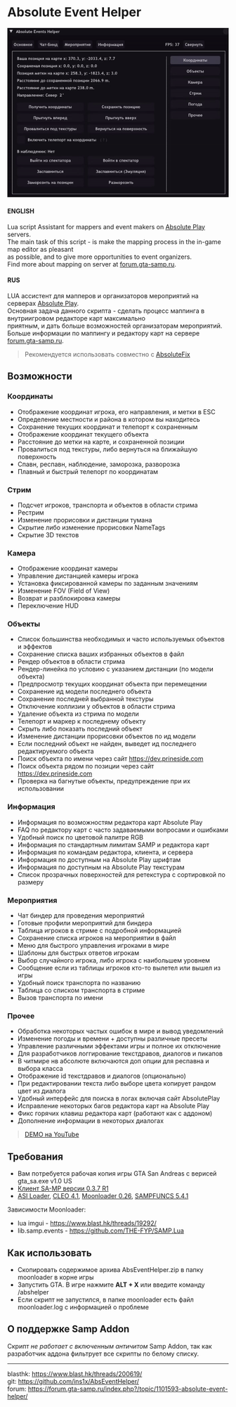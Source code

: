 # Absolute Event Helper

![logo](https://github.com/ins1x/AbsEventHelper/raw/main/moonloader/resource/abseventhelper/demo.gif)

#### ENGLISH
Lua script Assistant for mappers and event makers on [Absolute Play](https://sa-mp.ru/) servers.   
The main task of this script - is make the mapping process in the in-game map editor as pleasant  
as possible, and to give more opportunities to event organizers.  
Find more about mapping on server at [forum.gta-samp.ru](https://forum.gta-samp.ru/index.php?/topic/1016832-%D0%BC%D0%B8%D1%80%D1%8B-%D0%BE%D0%BF%D0%B8%D1%81%D0%B0%D0%BD%D0%B8%D0%B5-%D1%80%D0%B0%D0%B1%D0%BE%D1%82%D1%8B-%D1%80%D0%B5%D0%B4%D0%B0%D0%BA%D1%82%D0%BE%D1%80%D0%B0-%D0%BA%D0%B0%D1%80%D1%82/).  

#### RUS
LUA ассистент для мапперов и организаторов мероприятий на серверах [Absolute Play](https://sa-mp.ru/).  
Основная задача данного скрипта - сделать процесс маппинга в внутриигровом редакторе карт максимально  
приятным, и дать больше возможностей организаторам мероприятий.  
Больше информации по маппингу и редактору карт на сервере [forum.gta-samp.ru](https://forum.gta-samp.ru/index.php?/topic/1016832-%D0%BC%D0%B8%D1%80%D1%8B-%D0%BE%D0%BF%D0%B8%D1%81%D0%B0%D0%BD%D0%B8%D0%B5-%D1%80%D0%B0%D0%B1%D0%BE%D1%82%D1%8B-%D1%80%D0%B5%D0%B4%D0%B0%D0%BA%D1%82%D0%BE%D1%80%D0%B0-%D0%BA%D0%B0%D1%80%D1%82/).   

> Рекомендуется использовать совместно с [AbsoluteFix](https://github.com/ins1x/useful-samp-stuff/tree/main/luascripts/absolutefix)

## Возможности

### Координаты
- Отображение координат игрока, его направления, и метки в ESC
- Определение местности и района в котором вы находитесь
- Сохранение текущих координат и телепорт к сохраненным
- Отображение координат текущего объекта
- Расстояние до метки на карте, и сохраненной позиции
- Провалиться под текстуры, либо вернуться на ближайшую поверхность
- Спавн, респавн, наблюдение, заморозка, разворозка
- Плавный и быстрый телепорт по координатам

### Стрим
- Подсчет игроков, транспорта и объектов в области стрима
- Рестрим
- Изменение прорисовки и дистанции тумана
- Скрытие либо изменение прорисовки NameTags
- Скрытие 3D текстов

### Камера
- Отображение координат камеры
- Управление дистанцией камеры игрока
- Установка фиксированной камеры по заданным значениям
- Изменение FOV (Field of View)
- Возврат и разблокировка камеры
- Переключение HUD

### Объекты
- Список большинства необходимых и часто используемых объектов и эффектов
- Сохранение списка ваших избранных объектов в файл
- Рендер объектов в области стрима
- Рендер-линейка по условию с указанием дистанции (по модели объекта)
- Предпросмотр текущих координат объекта при перемещении
- Сохранение ид модели последнего объекта
- Сохранение последней выбранной текстуры
- Отключение коллизии у объектов в области стрима
- Удаление объекта из стрима по модели
- Телепорт и маркер к последнему объекту
- Скрыть либо показать последний объект
- Изменение дистанции прорисовки объектов по ид модели
- Если последний объект не найден, выведет ид последнего редактируемого объекта
- Поиск объекта по имени через сайт https://dev.prineside.com
- Поиск объекта рядом по позиции через сайт https://dev.prineside.com
- Проверка на багнутые объекты, предупреждение при их использовании

### Информация
- Информация по возможностям редактора карт Absolute Play
- FAQ по редактору карт с часто задаваемыми вопросами и ошибками
- Удобный поиск по цветовой палитре RGB
- Информация по стандартным лимитам SAMP и редактора карт
- Информация по командам редактора, клиента, и сервера
- Информация по доступным на Absolute Play шрифтам
- Информация по доступным на Absolute Play текстурам
- Список прозрачных поверхностей для ретекстура с сортировкой по размеру

### Мероприятия
- Чат биндер для проведения мероприятий
- Готовые профили мероприятий для биндера
- Таблица игроков в стриме с подробной информацией
- Сохранение списка игроков на мероприятии в файл
- Меню для быстрого управления игроками в мире
- Шаблоны для быстрых ответов игрокам
- Выбор случайного игрока, либо игрока с наибольшем уровнем
- Сообщение если из таблицы игроков кто-то вылетел или вышел из игры
- Удобный поиск транспорта по названию
- Таблица со списком транспорта в стриме
- Вызов транспорта по имени

### Прочее
- Обработка некоторых частых ошибок в мире и вывод уведомлений
- Изменение погоды и времени + доступны различные пресеты
- Управление различными эффектами игры и полное их отключение
- Для разработчиков логгирование текстдравов, диалогов и пикапов
- В читмире нв абсолюте включаются доп опции для респавна и выбора класса
- Отображение id текстдравов и диалогов (опционально)
- При редактировании текста либо выборе цвета копирует рандом цвет из диалога
- Удобный интерфейс для поиска в логах включая сайт AbsolutePlay
- Исправление некоторых багов редактора карт на Absolute Play
- Фикс горячих клавиш редактора карт (работают как с аддоном)
- Дополнение информации в некоторых диалогах

> [DEMO на YouTube](https://www.youtube.com/watch?v=U9FFyutj_fw)

## Требования
- Вам потребуется рабочая копия игры GTA San Andreas с верисей gta_sa.exe v1.0 US
- [Клиент SA-MP версии 0.3.7 R1](https://samp.romzes.com/files/sa-mp-0.3.7-install.exe)
- [ASI Loader](https://www.gtagarage.com/mods/show.php?id=21709), [CLEO 4.1](https://cleo.li/ru), [Moonloader 0.26](https://www.blast.hk/threads/13305/), [SAMPFUNCS 5.4.1](https://www.blast.hk/threads/17/)

Зависимости Moonloader:
* lua imgui - https://www.blast.hk/threads/19292/
* lib.samp.events - https://github.com/THE-FYP/SAMP.Lua

## Как использовать
* Скопировать содержимое архива AbsEventHelper.zip в папку moonloader в корне игры
* Запустить GTA. В игре нажмите **ALT + X** или введите команду /abshelper
* Если скрипт не запустился, в папке moonloader есть файл moonloader.log с информацией о проблеме

## О поддержке Samp Addon 
Скрипт *не работает с включенным античитом* Samp Addon, так как разработчик аддона фильтрует все скрипты
по белому списку. 

---------------------------------------------

blasthk: https://www.blast.hk/threads/200619/  
git: https://github.com/ins1x/AbsEventHelper/  
forum: https://forum.gta-samp.ru/index.php?/topic/1101593-absolute-event-helper/  